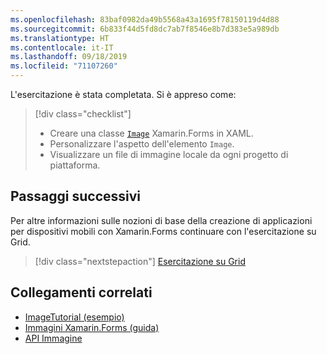 ```yaml
---
ms.openlocfilehash: 83baf0982da49b5568a43a1695f78150119d4d88
ms.sourcegitcommit: 6b833f44d5fd8dc7ab7f8546e8b7d383e5a989db
ms.translationtype: HT
ms.contentlocale: it-IT
ms.lasthandoff: 09/18/2019
ms.locfileid: "71107260"
---
```

L'esercitazione è stata completata. Si è appreso come:

> [!div class="checklist"]
>
> - Creare una classe [`Image`](xref:Xamarin.Forms.Image) Xamarin.Forms in XAML.
> - Personalizzare l'aspetto dell'elemento `Image`.
> - Visualizzare un file di immagine locale da ogni progetto di piattaforma.

## <a name="next-steps"></a>Passaggi successivi

Per altre informazioni sulle nozioni di base della creazione di applicazioni per dispositivi mobili con Xamarin.Forms continuare con l'esercitazione su Grid.

> [!div class="nextstepaction"]
> [Esercitazione su Grid](~/get-started/tutorials/grid/index.yml)

## <a name="related-links"></a>Collegamenti correlati

- [ImageTutorial (esempio)](https://docs.microsoft.com/samples/xamarin/xamarin-forms-samples/getstarted-tutorials-imagetutorial/)
- [Immagini Xamarin.Forms (guida)](~/xamarin-forms/user-interface/images.md)
- [API Immagine](xref:Xamarin.Forms.Image)
